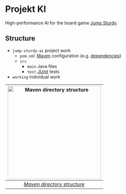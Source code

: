 # Projekt KI

High-performance AI for the board game [Jump Sturdy](https://www.mindsports.nl/index.php/the-pit/576-jumpsturdy).

## Structure

- ```jump-sturdy-ai``` project work
  - ```pom.xml``` [Maven](https://www.jetbrains.com/help/idea/maven-support.html) configuration (e.g. [dependencies](https://mvnrepository.com/))
  - ```src``` 
    - ```main``` Java files
    - ```test``` [JUnit](https://www.jetbrains.com/help/idea/junit.html) tests
- ```working``` individual work

| <img width="300" alt="Maven directory structure" src="https://github.com/noelkronenberg/projekt-ki/assets/79874249/963b1211-6e07-4080-8f75-945dd20315e8"> | 
|:--:| 
| *[Maven directory structure](https://en.wikipedia.org/wiki/Apache_Maven#/media/File:Maven_CoC.svg)* |
